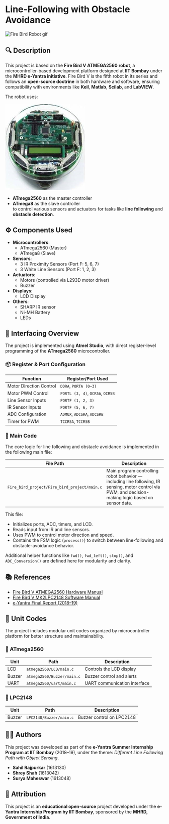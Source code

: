 # Line-Following with Obstacle Avoidance
![Fire Bird Robot gif](docs/firebird-gif.gif)

## 🔍 Description

This project is based on the **Fire Bird V ATMEGA2560 robot**, a microcontroller-based development platform designed at **IIT Bombay** under the **MHRD e-Yantra initiative**. Fire Bird V is the fifth robot in its series and follows an **open-source doctrine** in both hardware and software, ensuring compatibility with environments like **Keil**, **Matlab**, **Scilab**, and **LabVIEW**.

The robot uses:

![Fire Bird Robot Image](docs/FirdBirdBot.png)

- **ATmega2560** as the master controller
- **ATmega8** as the slave controller  
to control various sensors and actuators for tasks like **line following** and **obstacle detection**.

## ⚙️ Components Used

- **Microcontrollers**:
  - ATmega2560 (Master)
  - ATmega8 (Slave)
- **Sensors**:
  - 3 IR Proximity Sensors (Port F: 5, 6, 7)
  - 3 White Line Sensors (Port F: 1, 2, 3)
- **Actuators**:
  - Motors (controlled via L293D motor driver)
  - Buzzer
- **Displays**:
  - LCD Display
- **Others**:
  - SHARP IR sensor
  - Ni-MH Battery
  - LEDs

## 🧩 Interfacing Overview

The project is implemented using **Atmel Studio**, with direct register-level programming of the **ATmega2560** microcontroller.

### 📦 Register & Port Configuration

| Function                  | Register/Port Used     |
|--------------------------|------------------------|
| Motor Direction Control  | `DDRA`, `PORTA (0–3)`  |
| Motor PWM Control        | `PORTL (3, 4)`, `OCR5A`, `OCR5B` |
| Line Sensor Inputs       | `PORTF (1, 2, 3)`       |
| IR Sensor Inputs         | `PORTF (5, 6, 7)`       |
| ADC Configuration        | `ADMUX`, `ADCSRA`, `ADCSRB` |
| Timer for PWM            | `TCCR5A`, `TCCR5B`      |

### 🧠 Main Code

The core logic for line following and obstacle avoidance is implemented in the following main file:

| File Path                              | Description                                      |
|----------------------------------------|--------------------------------------------------|
| `Fire_bird_project/Fire_bird_project/main.c` | Main program controlling robot behavior — including line following, IR sensing, motor control via PWM, and decision-making logic based on sensor data. |

This file:
- Initializes ports, ADC, timers, and LCD.
- Reads input from IR and line sensors.
- Uses PWM to control motor direction and speed.
- Contains the FSM logic (`process()`) to switch between line-following and obstacle-avoidance behavior.

Additional helper functions like `fwd()`, `fwd_left()`, `stop()`, and `ADC_Conversion()` are defined here for modularity and clarity.

## 📚 References

- [Fire Bird V ATMEGA2560 Hardware Manual](docs/Fire%20Bird%20V%20ATMEGA2560%20Hardware%20Manual%20V1.08%202012-10-12.pdf)
- [Fire Bird V MK2LPC2148 Software Manual](docs/Fire%20Bird%20V%20MK2LPC2148%20Software%20Manual%20V1.10%20Sachit%202013-05-05.pdf)
- [e-Yantra Final Report (2018–19)](docs/report/eyantra%20final%20report.pdf)

## 🧩 Unit Codes

The project includes modular unit codes organized by microcontroller platform for better structure and maintainability.

### 🔧 ATmega2560

| Unit   | Path                             | Description                    |
|--------|----------------------------------|--------------------------------|
| LCD    | `atmega2560/LCD/main.c`          | Controls the LCD display       |
| Buzzer | `atmega2560/Buzzer/main.c`       | Buzzer control and alerts      |
| UART   | `atmega2560/uart/main.c`         | UART communication interface   |

### 🔧 LPC2148

| Unit   | Path                             | Description                    |
|--------|----------------------------------|--------------------------------|
| Buzzer | `LPC2148/Buzzer/main.c`          | Buzzer control on LPC2148      |

## 🧑‍💻 Authors

This project was developed as part of the **e-Yantra Summer Internship Program at IIT Bombay** (2018–19), under the theme: _Different Line Following Path with Object Sensing_.

- **Sahil Rajpurkar** (1613130) 
- **Shrey Shah** (1613042)  
- **Surya Maheswar** (1613048)  

## 📜 Attribution

This project is an **educational open-source** project developed under the **e-Yantra Internship Program by IIT Bombay**, sponsored by the **MHRD, Government of India**.



